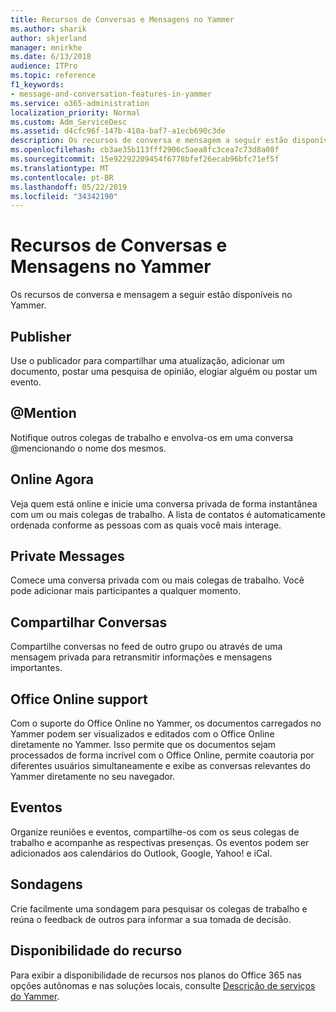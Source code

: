 ```yaml
---
title: Recursos de Conversas e Mensagens no Yammer
ms.author: sharik
author: skjerland
manager: mnirkhe
ms.date: 6/13/2018
audience: ITPro
ms.topic: reference
f1_keywords:
- message-and-conversation-features-in-yammer
ms.service: o365-administration
localization_priority: Normal
ms.custom: Adm_ServiceDesc
ms.assetid: d4cfc96f-147b-410a-baf7-a1ecb690c3de
description: Os recursos de conversa e mensagem a seguir estão disponíveis no Yammer.
ms.openlocfilehash: cb3ae35b113fff2906c5aea8fc3cea7c73d8a08f
ms.sourcegitcommit: 15e92292209454f6778bfef26ecab96bfc71ef5f
ms.translationtype: MT
ms.contentlocale: pt-BR
ms.lasthandoff: 05/22/2019
ms.locfileid: "34342190"
---
```

# <a name="message-and-conversation-features-in-yammer"></a>Recursos de Conversas e Mensagens no Yammer

Os recursos de conversa e mensagem a seguir estão disponíveis no Yammer.
  
## <a name="publisher"></a>Publisher
<a name="bkmk_Publisher"> </a>

Use o publicador para compartilhar uma atualização, adicionar um documento, postar uma pesquisa de opinião, elogiar alguém ou postar um evento.
  
## <a name="mention"></a>@Mention
<a name="bkmk_AtMention"> </a>

Notifique outros colegas de trabalho e envolva-os em uma conversa @mencionando o nome dos mesmos.
  
## <a name="online-now"></a>Online Agora
<a name="bkmk_OnlineNow"> </a>

Veja quem está online e inicie uma conversa privada de forma instantânea com um ou mais colegas de trabalho. A lista de contatos é automaticamente ordenada conforme as pessoas com as quais você mais interage.
  
## <a name="private-messages"></a>Private Messages
<a name="bkmk_PrivateMessages"> </a>

Comece uma conversa privada com ou mais colegas de trabalho. Você pode adicionar mais participantes a qualquer momento.
  
## <a name="share-conversations"></a>Compartilhar Conversas
<a name="bkmk_ShareConversations"> </a>

Compartilhe conversas no feed de outro grupo ou através de uma mensagem privada para retransmitir informações e mensagens importantes.
  
## <a name="office-online-support"></a>Office Online support
<a name="bkmk_ShareConversations"> </a>

Com o suporte do Office Online no Yammer, os documentos carregados no Yammer podem ser visualizados e editados com o Office Online diretamente no Yammer. Isso permite que os documentos sejam processados de forma incrível com o Office Online, permite coautoria por diferentes usuários simultaneamente e exibe as conversas relevantes do Yammer diretamente no seu navegador.
  
## <a name="events"></a>Eventos
<a name="bkmk_Events"> </a>

Organize reuniões e eventos, compartilhe-os com os seus colegas de trabalho e acompanhe as respectivas presenças. Os eventos podem ser adicionados aos calendários do Outlook, Google, Yahoo! e iCal.
  
## <a name="polls"></a>Sondagens
<a name="bkmk_Polls"> </a>

Crie facilmente uma sondagem para pesquisar os colegas de trabalho e reúna o feedback de outros para informar a sua tomada de decisão.
  
## <a name="feature-availability"></a>Disponibilidade do recurso
<a name="bkmk_Polls"> </a>

Para exibir a disponibilidade de recursos nos planos do Office 365 nas opções autônomas e nas soluções locais, consulte [Descrição de serviços do Yammer](yammer-service-description.md).
  

